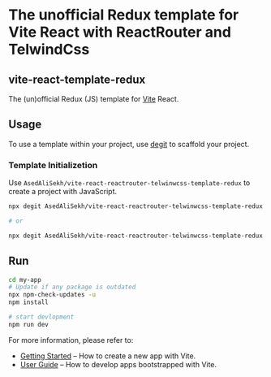 # The unofficial Redux template for Vite React with ReactRouter and TelwindCss
## vite-react-template-redux

The (un)official Redux (JS) template for [Vite](https://vitejs.dev) React.

## Usage

To use a template within your project, use [degit](https://github.com/Rich-Harris/degit) to scaffold your project.

### Template Initializetion

Use `AsedAliSekh/vite-react-reactrouter-telwinwcss-template-redux` to create a project with JavaScript.

```sh
npx degit AsedAliSekh/vite-react-reactrouter-telwinwcss-template-redux my-app

# or

npx degit AsedAliSekh/vite-react-reactrouter-telwinwcss-template-redux my-app --yarn
```
## Run
```sh
cd my-app
# Update if any package is outdated
npx npm-check-updates -u
npm install

# start devlopment
npm run dev
```

For more information, please refer to:

- [Getting Started](https://vitejs.dev/guide/#scaffolding-your-first-vite-project) – How to create a new app with Vite.
- [User Guide](https://vitejs.dev) – How to develop apps bootstrapped with Vite.
